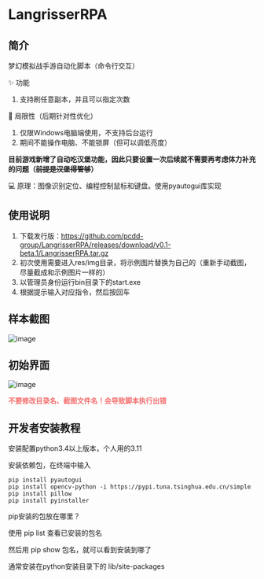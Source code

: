 # LangrisserRPA

## 简介
梦幻模拟战手游自动化脚本（命令行交互）

:sparkles: 功能
1. 支持刷任意副本，并且可以指定次数

:monocle_face: 局限性（后期针对性优化）
1. 仅限Windows电脑端使用，不支持后台运行
2. 期间不能操作电脑、不能锁屏（但可以调低亮度）

<strong>目前游戏新增了自动吃汉堡功能，因此只要设置一次后续就不需要再考虑体力补充的问题（<del>前提是汉堡得管够</del>）</strong>

:computer: 原理：图像识别定位、编程控制鼠标和键盘。使用pyautogui库实现

## 使用说明
1. 下载发行版：https://github.com/pcdd-group/LangrisserRPA/releases/download/v0.1-beta.1/LangrisserRPA.tar.gz
2. 初次使用需要进入res/img目录，将示例图片替换为自己的（重新手动截图，尽量截成和示例图片一样的）
3. 以管理员身份运行bin目录下的start.exe
4. 根据提示输入对应指令，然后按回车

## 样本截图
![image](https://user-images.githubusercontent.com/51998152/193248606-44ff6cdd-80b7-4592-85fe-f1dc3ad593cf.png)

## 初始界面
![image](https://user-images.githubusercontent.com/51998152/193400016-bf158a83-ffe1-4978-aa63-0e00128dbc3e.png)

<strong style='color:#f56c6c'>不要修改目录名、截图文件名！会导致脚本执行出错</strong>

## 开发者安装教程
安装配置python3.4以上版本，个人用的3.11

安装依赖包，在终端中输入
```commandline
pip install pyautogui
pip install opencv-python -i https://pypi.tuna.tsinghua.edu.cn/simple
pip install pillow
pip install pyinstaller
```
pip安装的包放在哪里？

使用 pip list 查看已安装的包名

然后用 pip show 包名，就可以看到安装到哪了

通常安装在python安装目录下的 lib/site-packages
